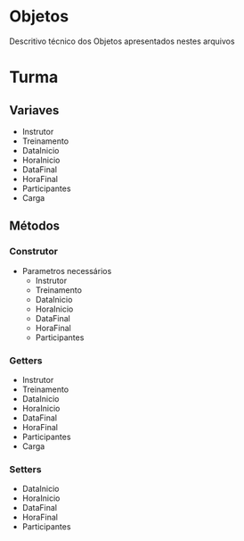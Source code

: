 # Objetos
Descritivo técnico dos Objetos apresentados nestes arquivos

# Turma

## Variaves
* Instrutor
* Treinamento
* DataInicio
* HoraInicio
* DataFinal
* HoraFinal
* Participantes
* Carga

## Métodos

### Construtor
* Parametros necessários
    * Instrutor
    * Treinamento
    * DataInicio
    * HoraInicio
    * DataFinal
    * HoraFinal
    * Participantes

### Getters
* Instrutor
* Treinamento
* DataInicio
* HoraInicio
* DataFinal
* HoraFinal
* Participantes
* Carga

### Setters
* DataInicio
* HoraInicio
* DataFinal
* HoraFinal
* Participantes

